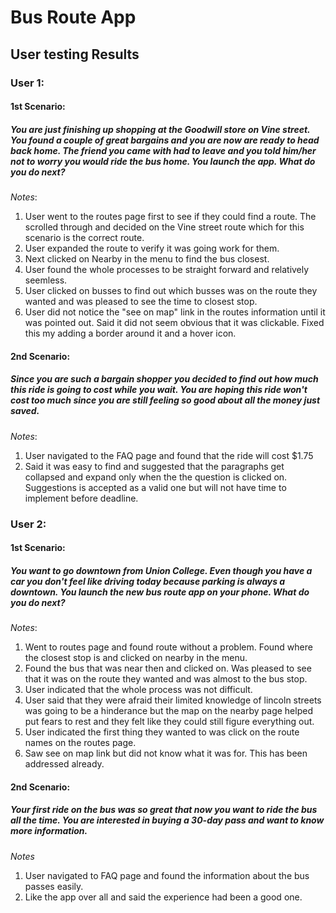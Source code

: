 Bus Route App
=============
## User testing Results

### User 1:

#### 1st Scenario: 
##### You are just finishing up shopping at the Goodwill store on Vine street. You found a couple of great bargains and you are now are ready to head back home. The friend you came with had to leave and you told him/her not to worry you would ride the bus home.  You launch the app. What do you do next?

_Notes_:
1. User went to the routes page first to see if they could find a route. The scrolled through and decided on the Vine street route which for this scenario is the correct route. 
2. User expanded the route to verify it was going work for them.
3. Next clicked on Nearby in the menu to find the bus closest. 
4. User found the whole processes to be straight forward and relatively seemless.
5. User clicked on busses to find out which busses was on the route they wanted and was pleased to see the time to closest stop.
6. User did not notice the "see on map" link in the routes information until it was pointed out. Said it did not seem obvious that it was clickable. Fixed this my adding a border around it and a hover icon.

#### 2nd Scenario: 
##### Since you are such a bargain shopper you decided to find out how much this ride is going to cost while you wait. You are hoping this ride won't cost too much since you are still feeling so good about all the money just saved.

_Notes_:
1. User navigated to the FAQ page and found that the ride will cost $1.75
2. Said it was easy to find and suggested that the paragraphs get collapsed and expand only when the the question is clicked on. Suggestions is accepted as a valid one but will not have time to implement before deadline.


### User 2:

#### 1st Scenario: 
##### You want to go downtown from Union College. Even though you have a car you don't feel like driving today because parking is always a downtown. You launch the new bus route app on your phone. What do you do next?

_Notes_:
1. Went to routes page and found route without a problem. Found where the closest stop is and clicked on nearby in the menu.
2. Found the bus that was near then and clicked on. Was pleased to see that it was on the route they wanted and was almost to the bus stop.
3. User indicated that the whole process was not difficult.
4. User said that they were afraid their limited knowledge of lincoln streets was going to be a hinderance but the map on the nearby page helped put fears to rest and they felt like they could still figure everything out.
5. User indicated the first thing they wanted to was click on the route names on the routes page.
6. Saw see on map link but did not know what it was for. This has been addressed already.


#### 2nd Scenario: 
##### Your first ride on the bus was so great that now you want to ride the bus all the time. You are interested in buying a 30-day pass and want to know more information. 

_Notes_
1. User navigated to FAQ page and found the information about the bus passes easily. 
2. Like the app over all and said the experience had been a good one. 
